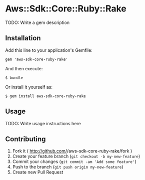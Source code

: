 # Aws::Sdk::Core::Ruby::Rake

TODO: Write a gem description

## Installation

Add this line to your application's Gemfile:

    gem 'aws-sdk-core-ruby-rake'

And then execute:

    $ bundle

Or install it yourself as:

    $ gem install aws-sdk-core-ruby-rake

## Usage

TODO: Write usage instructions here

## Contributing

1. Fork it ( http://github.com/<my-github-username>/aws-sdk-core-ruby-rake/fork )
2. Create your feature branch (`git checkout -b my-new-feature`)
3. Commit your changes (`git commit -am 'Add some feature'`)
4. Push to the branch (`git push origin my-new-feature`)
5. Create new Pull Request
